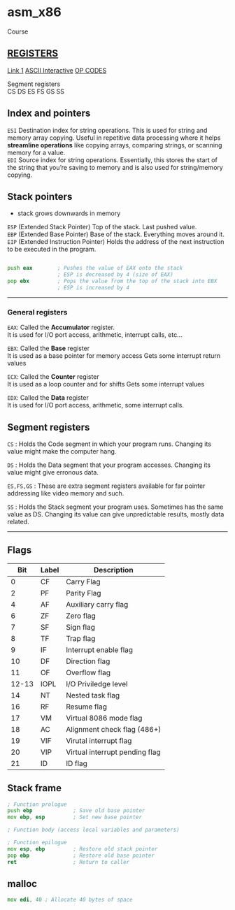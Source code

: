 # asm_x86
Course


## [REGISTERS](https://www.eecg.utoronto.ca/~amza/www.mindsec.com/files/x86regs.html)

[Link 1](https://www.cs.oberlin.edu/~bob/cs331/Class%20Notes/March/March%2014/x86-64%20Assembler.pdf)
[ASCII Interactive](https://typst.app/tools/ascii-table/)
[OP CODES](https://sparksandflames.com/files/x86InstructionChart.html)

Segment registers <br>
CS DS ES FS GS SS

## Index and pointers <br>
`ESI` Destination index for string operations. This is used for string and memory array copying. Useful in repetitive data processing where it helps **streamline operations** like copying arrays, comparing strings, or scanning memory for a value.<br>
`EDI` Source index for string operations. Essentially, this stores the start of the string that you’re saving to memory and is also used for string/memory copying.  <br>

## Stack pointers <br>
- stack grows downwards in memory <br>


`ESP` (Extended Stack Pointer) Top of the stack. Last pushed value.  <br>
`EBP`  (Extended Base Pointer) Base of the stack. Everything moves around it.   <br> 
`EIP` (Extended Instruction Pointer) Holds the address of the next instruction to be executed in the program.
```asm

push eax        ; Pushes the value of EAX onto the stack
                ; ESP is decreased by 4 (size of EAX)
pop ebx         ; Pops the value from the top of the stack into EBX
                ; ESP is increased by 4
```

---

### General registers
`EAX`: Called the **Accumulator** register. <br> 
               It is used for I/O port access, arithmetic, interrupt calls,
               etc...

`EBX`: Called the **Base** register <br>
               It is used as a base pointer for memory access
               Gets some interrupt return values

`ECX`: Called the **Counter** register <br>
               It is used as a loop counter and for shifts
               Gets some interrupt values

`EDX`: Called the **Data** register <br>
               It is used for I/O port access, arithmetic, some interrupt 
               calls.


## Segment registers

`CS`         : Holds the Code segment in which your program runs.
             Changing its value might make the computer hang. <br>

`DS`         : Holds the Data segment that your program accesses.
             Changing its value might give erronous data. <br>

`ES,FS,GS`   : These are extra segment registers available for
             far pointer addressing like video memory and such. <br>

`SS`         : Holds the Stack segment your program uses.
             Sometimes has the same value as DS.
             Changing its value can give unpredictable results,
             mostly data related. <br>

---
## Flags
|Bit|Label|Description|
|--|--|--|
| 0 | CF | Carry Flag |
| 2 | PF | Parity Flag |
|4  |    AF |     Auxiliary carry flag|
|6  |   ZF     | Zero flag|
|7  |    SF   |   Sign flag|
|8  |    TF   |   Trap flag|
|9  |    IF   |   Interrupt enable flag|
|10  |   DF   |   Direction flag|
|11   |  OF   |   Overflow flag|
|12-13 | IOPL |   I/O Priviledge level|
|14   |  NT   |   Nested task flag|
|16   |  RF   |   Resume flag|
|17   |  VM   |   Virtual 8086 mode flag|
|18   |  AC   |   Alignment check flag (486+)|
|19   |  VIF  |   Virutal interrupt flag|
|20   |  VIP  |   Virtual interrupt pending flag|
|21   |  ID   |   ID flag|


## Stack frame
```asm
; Function prologue
push ebp             ; Save old base pointer
mov ebp, esp         ; Set new base pointer

; Function body (access local variables and parameters)

; Function epilogue
mov esp, ebp         ; Restore old stack pointer
pop ebp              ; Restore old base pointer
ret                  ; Return to caller

```

## malloc 

```asm
mov edi, 40 ; Allocate 40 bytes of space
```
<br><br><br><br><br><br><br>















